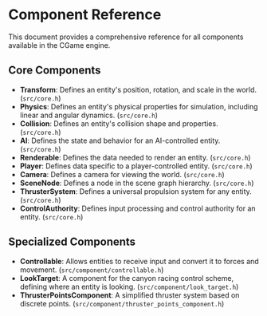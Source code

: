 # Component Reference

This document provides a comprehensive reference for all components available in the CGame engine.

## Core Components

*   **Transform**: Defines an entity's position, rotation, and scale in the world. (`src/core.h`)
*   **Physics**: Defines an entity's physical properties for simulation, including linear and angular dynamics. (`src/core.h`)
*   **Collision**: Defines an entity's collision shape and properties. (`src/core.h`)
*   **AI**: Defines the state and behavior for an AI-controlled entity. (`src/core.h`)
*   **Renderable**: Defines the data needed to render an entity. (`src/core.h`)
*   **Player**: Defines data specific to a player-controlled entity. (`src/core.h`)
*   **Camera**: Defines a camera for viewing the world. (`src/core.h`)
*   **SceneNode**: Defines a node in the scene graph hierarchy. (`src/core.h`)
*   **ThrusterSystem**: Defines a universal propulsion system for any entity. (`src/core.h`)
*   **ControlAuthority**: Defines input processing and control authority for an entity. (`src/core.h`)

## Specialized Components

*   **Controllable**: Allows entities to receive input and convert it to forces and movement. (`src/component/controllable.h`)
*   **LookTarget**: A component for the canyon racing control scheme, defining where an entity is looking. (`src/component/look_target.h`)
*   **ThrusterPointsComponent**: A simplified thruster system based on discrete points. (`src/component/thruster_points_component.h`)
